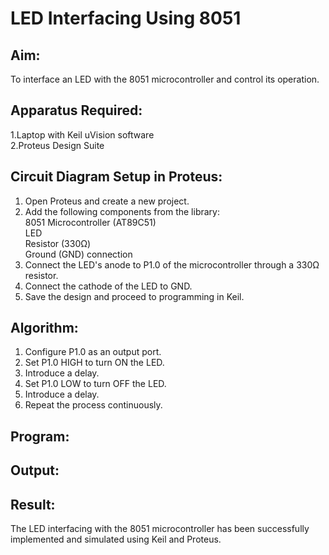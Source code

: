 # LED Interfacing Using 8051  
## Aim:
To interface an LED with the 8051 microcontroller and control its operation.
## Apparatus Required:
1.Laptop with Keil uVision software
<br>2.Proteus Design Suite
## Circuit Diagram Setup in Proteus:
1.	Open Proteus and create a new project.
2.	Add the following components from the library:
<br> 8051 Microcontroller (AT89C51)
<br> LED
<br> Resistor (330Ω)
<br> Ground (GND) connection
3.	Connect the LED's anode to P1.0 of the microcontroller through a 330Ω resistor.
4.	Connect the cathode of the LED to GND.
5.	Save the design and proceed to programming in Keil.
## Algorithm:
1.	Configure P1.0 as an output port.
2.	Set P1.0 HIGH to turn ON the LED.
3.	Introduce a delay.
4.	Set P1.0 LOW to turn OFF the LED.
5.	Introduce a delay.
6.	Repeat the process continuously.
## Program:
## Output:
## Result:
The LED interfacing with the 8051 microcontroller has been successfully implemented and simulated using Keil and Proteus.

